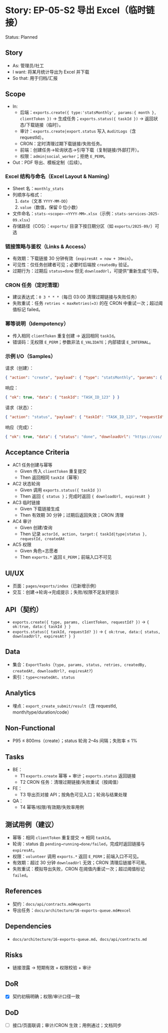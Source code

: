 # Story: EP-05-S2 导出 Excel（临时链接）
Status: Planned

## Story
- As: 管理员/社工
- I want: 将某月统计导出为 Excel 并下载
- So that: 用于归档/汇报

## Scope
- In:
  - 后端：`exports.create({ type:'statsMonthly', params:{ month }, clientToken })` → 生成任务；`exports.status({ taskId })` → 返回状态/下载链接（临时）。
  - 审计：`exports.create|export.status` 写入 `AuditLogs`（含 requestId）。
  - CRON：定时清理过期下载链接/失败任务。
  - 前端：创建任务→轮询状态→引导下载（复制链接/外部打开）。
  - 权限：`admin|social_worker`；拒绝 `E_PERM`。
- Out：PDF 导出、模板定制（后续）。

### Excel 结构与命名（Excel Layout & Naming）
- Sheet 名：`monthly_stats`
- 列顺序与格式：
  1) `date`（文本 `YYYY-MM-DD`）
  2) `value`（数值，保留 0 位小数）
- 文件命名：`stats-<scope>-<YYYY-MM>.xlsx`（示例：`stats-services-2025-09.xlsx`）
- 存储路径（COS）：`exports/` 目录下按日期分区（如 `exports/2025-09/`）可选

### 链接策略与鉴权（Links & Access）
- 有效期：下载链接 30 分钟有效（`expiresAt = now + 30min`）。
- 可见性：仅任务创建者可见；必要时后端按 `createdBy` 验证。
- 过期行为：过期后 `status=done` 但无 `downloadUrl`，可提供“重新生成”引导。

### CRON 任务（定时清理）
- 建议表达式：`0 3 * * *`（每日 03:00 清理过期链接与失败任务）
- 失败重试：任务 `retries < maxRetries(=3)` 的在 CRON 中重试一次；超过阈值标记 failed。

### 幂等说明（Idempotency）
- 传入相同 `clientToken` 重复创建 → 返回相同 `taskId`。
- 错误码：无权限 `E_PERM`；参数非法 `E_VALIDATE`；内部错误 `E_INTERNAL`。

### 示例 I/O（Samples）
请求（创建）：
```json
{ "action": "create", "payload": { "type": "statsMonthly", "params": { "month": "2025-09" }, "clientToken": "exp_1693999999", "requestId": "exp-16940-123456" } }
```
响应：
```json
{ "ok": true, "data": { "taskId": "TASK_ID_123" } }
```
请求（状态）：
```json
{ "action": "status", "payload": { "taskId": "TASK_ID_123", "requestId": "expst-16940-654321" } }
```
响应（完成）：
```json
{ "ok": true, "data": { "status": "done", "downloadUrl": "https://cos/.../stats-services-2025-09.xlsx", "expiresAt": 1757165000000 } }
```

## Acceptance Criteria
- AC1 任务创建与幂等
  - Given 传入 `clientToken` 重复提交
  - Then 返回相同 `taskId`（幂等）
- AC2 状态轮询
  - Given 调用 `exports.status({ taskId })`
  - Then 返回 `{ status }`；完成时返回 `{ downloadUrl, expiresAt }`
- AC3 临时链接
  - Given 下载链接生成
  - Then 有效期 30 分钟；过期后返回失效；CRON 清理
- AC4 审计
  - Given 创建/查询
  - Then 记录 `actorId, action, target:{ taskId|type|status }, requestId, createdAt`
- AC5 权限
  - Given 角色=志愿者
  - Then `exports.*` 返回 `E_PERM`；前端入口不可见

## UI/UX
- 页面：`pages/exports/index`（已新增示例）
- 交互：创建→轮询→完成提示；失败/权限不足友好提示

## API（契约）
- `exports.create({ type, params, clientToken, requestId? })` → `{ ok:true, data:{ taskId } }`
- `exports.status({ taskId, requestId? })` → `{ ok:true, data:{ status, downloadUrl?, expiresAt? } }`

## Data
- 集合：`ExportTasks`（`type, params, status, retries, createdBy, createdAt, downloadUrl?, expiresAt?`）
- 索引：`type+createdAt`、`status`

## Analytics
- 埋点：`export_create_submit/result`（含 requestId, month/type/duration/code）

## Non-Functional
- P95 ≤ 800ms（create）；status 轮询 2–4s 间隔；失败率 ≤ 1%

## Tasks
- BE：
  - T1 `exports.create` 幂等 + 审计；`exports.status` 返回链接
  - T2 CRON 任务：清理过期链接/失败重试（按阈值）
- FE：
  - T3 导出页对接 API；按角色可见入口；轮询与结果处理
- QA：
  - T4 幂等/权限/有效期/失败率用例

## 测试用例（建议）
- 幂等：相同 `clientToken` 重复提交 → 相同 `taskId`。
- 轮询：status 由 `pending→running→done/failed`，完成时返回链接与 `expiresAt`。
- 权限：`volunteer` 调用 `exports.*` 返回 `E_PERM`；前端入口不可见。
- 有效期：超过 30 分钟 `downloadUrl` 无效；CRON 清理后链接不可用。
- 失败重试：模拟导出失败，CRON 在阈值内重试一次；超过阈值标记 `failed`。

## References
- 契约：`docs/api/contracts.md#exports`
- 导出任务：`docs/architecture/16-exports-queue.md#excel`

## Dependencies
- `docs/architecture/16-exports-queue.md`、`docs/api/contracts.md`

## Risks
- 链接泄露 → 短期有效 + 权限校验 + 审计

## DoR
- [x] 契约初稿明确；权限/审计口径一致

## DoD
- [ ] 接口/页面联调；审计/CRON 生效；用例通过；文档同步

